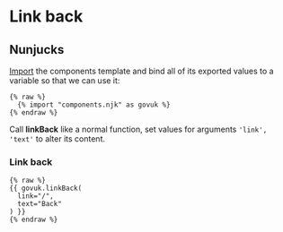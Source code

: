# Link back

## Nunjucks

[Import](https://mozilla.github.io/nunjucks/templating.html#import) the components template and bind all of its exported values to a variable so that we can use it:

```nunjucks
{% raw %}
  {% import "components.njk" as govuk %}
{% endraw %}
```

Call **linkBack** like a normal function, set values for arguments `'link', 'text'` to alter its content.

### Link back

```nunjucks
{% raw %}
{{ govuk.linkBack(
  link="/",
  text="Back"
) }}
{% endraw %}
```
